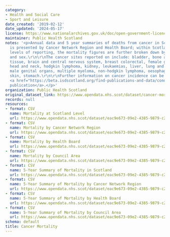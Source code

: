 ```yaml
---
category:
- Health and Social Care
- Sport and Leisure
date_created: '2019-02-12'
date_updated: '2024-05-17'
license: https://www.nationalarchives.gov.uk/doc/open-government-licence/version/3/
maintainer: Public Health Scotland
notes: '<p>Annual data and 5 year summaries of deaths from cancer in Scotland. Data
  is presented by Cancer Network Region and Health Board; within Scotland and Network
  levels of reporting, the mortality figures are further broken down by\r\nage group
  and sex.\r\n\r\nThe cancer sites reported on include: bladder, bone and connective
  tissue, brain and central nervous system, breast colorectal, female genital organs,
  head and neck, hodgkin lymphoma, kidney, leukaemias, liver, lung and mesothelioma,
  male genital organs, multiple myeloma, non-hodgkin lymphoma, oesophageal, pancreatic,
  skin, stomach.\r\n\r\nFurther information on cancer incidence can be found in the
  <a href="https://beta.isdscotland.org/find-publications-and-data/conditions-and-diseases/cancer/cancer-mortality/">annual
  publication</a>.</p>'
organization: Public Health Scotland
original_dataset_link: https://www.opendata.nhs.scot/dataset/cancer-mortality
records: null
resources:
- format: CSV
  name: Mortality at Scotland Level
  url: https://www.opendata.nhs.scot/dataset/eac9e673-09e2-4385-9879-c238f65468fd/resource/ba8d7049-ec05-4291-9333-57ca49ce7697/download/opendata_mort9520_scotland.csv
- format: CSV
  name: Mortality by Cancer Network Region
  url: https://www.opendata.nhs.scot/dataset/eac9e673-09e2-4385-9879-c238f65468fd/resource/9574c0f8-c780-49d8-810a-46fa76567fb3/download/opendata_mort9520_region.csv
- format: CSV
  name: Mortality by Health Board
  url: https://www.opendata.nhs.scot/dataset/eac9e673-09e2-4385-9879-c238f65468fd/resource/57f0983f-864e-4dbd-b3dc-ea8f16de83a4/download/opendata_mort9520_hb.csv
- format: CSV
  name: Mortality by Council Area
  url: https://www.opendata.nhs.scot/dataset/eac9e673-09e2-4385-9879-c238f65468fd/resource/eebc8f38-7297-4bdc-a417-69ce3e2e6d44/download/opendata_mort9520_ca.csv
- format: CSV
  name: 5-Year Summary of Mortality in Scotland
  url: https://www.opendata.nhs.scot/dataset/eac9e673-09e2-4385-9879-c238f65468fd/resource/000c92ab-1484-48b5-8e3d-cd42d03abe14/download/opendata_mort1620comb_scotland.csv
- format: CSV
  name: 5-Year Summary of Mortality by Cancer Network Region
  url: https://www.opendata.nhs.scot/dataset/eac9e673-09e2-4385-9879-c238f65468fd/resource/828106bf-288c-48ce-b20f-35040cafee5d/download/opendata_mort1620comb_region.csv
- format: CSV
  name: 5-Year Summary of Mortality by Health Board
  url: https://www.opendata.nhs.scot/dataset/eac9e673-09e2-4385-9879-c238f65468fd/resource/f0446372-e55a-441e-ae71-0b21a1cdda2c/download/opendata_mort1620comb_hb.csv
- format: CSV
  name: 5-Year Summary of Mortality by Council Area
  url: https://www.opendata.nhs.scot/dataset/eac9e673-09e2-4385-9879-c238f65468fd/resource/e7617772-9a43-402f-adf3-e6106edd9b2f/download/opendata_mort1620comb_ca.csv
schema: default
title: Cancer Mortality
---
```

